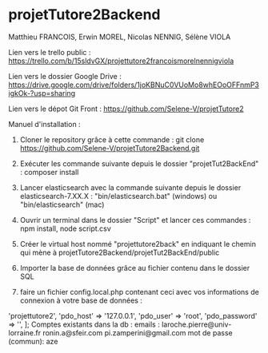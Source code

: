 # projetTutore2Backend

Matthieu FRANCOIS, Erwin MOREL, Nicolas NENNIG, Sélène VIOLA

Lien vers le trello public : https://trello.com/b/15sldvGX/projettutore2francoismorelnennigviola

Lien vers le dossier Google Drive : https://drive.google.com/drive/folders/1joKBNuC0VUoMo8whEOoOFFnmP3igkOk-?usp=sharing

Lien vers le dépot Git Front : https://github.com/Selene-V/projetTutore2


Manuel d'installation :

1) Cloner le repository grâce à cette commande : git clone https://github.com/Selene-V/projetTutore2Backend.git

2) Exécuter les commande suivante depuis le dossier "projetTut2BackEnd" : composer install

3) Lancer elasticsearch avec la commande suivante depuis le dossier elasticsearch-7.XX.X : "bin/elasticsearch.bat" (windows) ou "bin/elasticsearch" (mac)

4) Ouvrir un terminal dans le dossier "Script" et lancer ces commandes : npm install, node script.csv

5) Créer le virtual host nommé "projettutore2back" en indiquant le chemin qui mène à projetTutore2Backend/projetTut2BackEnd/public

6) Importer la base de données grâce au fichier contenu dans le dossier SQL

7) faire un fichier config.local.php contenant ceci avec vos informations de connexion à votre base de données :

<?php

return [
    'pdo_dbname' => 'projettutore2',
    'pdo_host' => '127.0.0.1',
    'pdo_user' => 'root',
    'pdo_password' => '',
];


Comptes existants dans la db :

emails : 

laroche.pierre@univ-lorraine.fr
ronin.a@sfeir.com
pi.zamperini@gmail.com

mot de passe (commun):

aze
